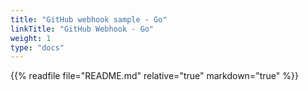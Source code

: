 ```yaml
---
title: "GitHub webhook sample - Go"
linkTitle: "GitHub Webhook - Go"
weight: 1
type: "docs"
---
```


{{% readfile file="README.md" relative="true" markdown="true" %}}
